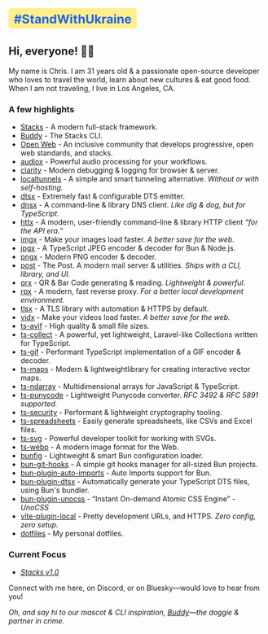 [![Stand With Ukraine](https://raw.githubusercontent.com/vshymanskyy/StandWithUkraine/main/badges/StandWithUkraine.svg)](https://stand-with-ukraine.pp.ua)

## Hi, everyone! 👋🏼

My name is Chris. I am 31 years old & a passionate open-source developer who loves to travel the world, learn about new cultures & eat good food. When I am not traveling, I live in Los Angeles, CA.

### A few highlights

- [Stacks](https://github.com/stacksjs/stacks) - A modern full-stack framework.
- [Buddy](https://github.com/stacksjs/buddy) - The Stacks CLI.
- [Open Web](https://github.com/ow3org) - An inclusive community that develops progressive, open web standards, and stacks.
- [audiox](https://github.com/stacksjs/audiox) - Powerful audio processing for your workflows.
- [clarity](https://github.com/stacksjs/clarity) - Modern debugging & logging for browser & server.
- [localtunnels](https://github.com/stacksjs/localtunnels) - A simple and smart tunneling alternative. _Without or with self-hosting._
- [dtsx](https://github.com/stacksjs/dtsx) - Extremely fast & configurable DTS emitter.
- [dnsx](https://github.com/stacksjs/dnsx) - A command-line & library DNS client. _Like dig & dog, but for TypeScript._
- [httx](https://github.com/stacksjs/httx) - A modern, user-friendly command-line & library HTTP client _“for the API era.”_
- [imgx](https://github.com/stacksjs/imgx) - Make your images load faster. _A better save for the web._
- [jpgx](https://github.com/stacksjs/jpgx) - A TypeScript JPEG encoder & decoder for Bun & Node.js.
- [pngx](https://github.com/stacksjs/pngx) - Modern PNG encoder & decoder.
- [post](https://github.com/stacksjs/post) - The Post. A modern mail server & utilities. _Ships with a CLI, library, and UI._
- [qrx](https://github.com/stacksjs/qrx) - QR & Bar Code generating & reading. _Lightweight & powerful._
- [rpx](https://github.com/stacksjs/rpx) - A modern, fast reverse proxy. _For a better local development environment._
- [tlsx](https://github.com/stacksjs/tlsx) - A TLS library with automation & HTTPS by default.
- [vidx](https://github.com/stacksjs/vidx) - Make your videos load faster. _A better save for the web._
- [ts-avif](https://github.com/stacksjs/ts-avif) - High quality & small file sizes.
- [ts-collect](https://github.com/stacksjs/ts-collect) - A powerful, yet lightweight, Laravel-like Collections written for TypeScript.
- [ts-gif](https://github.com/stacksjs/ts-gif) - Performant TypeScript implementation of a GIF encoder & decoder.
- [ts-maps](https://github.com/stacksjs/ts-maps) - Modern & lightweightlibrary for creating interactive vector maps.
- [ts-ndarray](https://github.com/stacksjs/ts-ndarray) - Multidimensional arrays for JavaScript & TypeScript.
- [ts-punycode](https://github.com/stacksjs/ts-punycode) - Lightweight Punycode converter. _RFC 3492 & RFC 5891 supported._
- [ts-security](https://github.com/stacksjs/ts-security) - Performant & lightweight cryptography tooling.
- [ts-spreadsheets](https://github.com/stacksjs/ts-spreadsheets) - Easily generate spreadsheets, like CSVs and Excel files.
- [ts-svg](https://github.com/stacksjs/ts-svg) - Powerful developer toolkit for working with SVGs.
- [ts-webp](https://github.com/stacksjs/ts-webp) - A modern image format for the Web.
- [bunfig](https://github.com/stacksjs/bunfig) - Lightweight & smart Bun configuration loader.
- [bun-git-hooks](https://github.com/stacksjs/bun-git-hooks) - A simple git hooks manager for all-sized Bun projects.
- [bun-plugin-auto-imports](https://github.com/stacksjs/bun-plugin-auto-imports) - Auto Imports support for Bun.
- [bun-plugin-dtsx](https://github.com/stacksjs/bun-plugin-dtsx) - Automatically generate your TypeScript DTS files, using Bun's bundler.
- [bun-plugin-unocss](https://github.com/stacksjs/bun-plugin-unocss) - “Instant On-demand Atomic CSS Engine” _- UnoCSS_
- [vite-plugin-local](https://github.com/stacksjs/vite-plugin-local) - Pretty development URLs, and HTTPS. _Zero config, zero setup._
- [dotfiles](https://github.com/chrisbbreuer/dotfiles) - My personal dotfiles.

### Current Focus

- [_Stacks v1.0_](https://github.com/stacksjs/stacks)

Connect with me here, on Discord, or on Bluesky—would love to hear from you!

_Oh, and say hi to our mascot & CLI inspiration, [Buddy](https://www.instagram.com/somebuddyspecial/)—the doggie & partner in crime._
